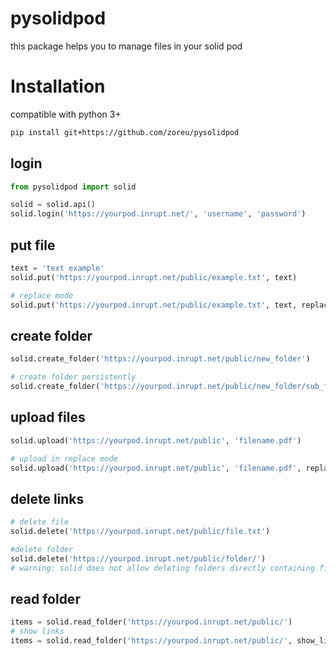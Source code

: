 # pysolidpod
this package helps you to manage files in your solid pod


# Installation

compatible with python 3+

```bash
pip install git+https://github.com/zoreu/pysolidpod
```


## login
```python
from pysolidpod import solid

solid = solid.api()
solid.login('https://yourpod.inrupt.net/', 'username', 'password')
```

## put file
```python
text = 'text example'
solid.put('https://yourpod.inrupt.net/public/example.txt', text)

# replace mode
solid.put('https://yourpod.inrupt.net/public/example.txt', text, replace=True)
```

## create folder
```python
solid.create_folder('https://yourpod.inrupt.net/public/new_folder')

# create folder persistently
solid.create_folder('https://yourpod.inrupt.net/public/new_folder/sub_folder/sub_sub_folder')
```

## upload files
```python
solid.upload('https://yourpod.inrupt.net/public', 'filename.pdf')

# upload in replace mode
solid.upload('https://yourpod.inrupt.net/public', 'filename.pdf', replace=True)
```

## delete links
```python
# delete file
solid.delete('https://yourpod.inrupt.net/public/file.txt')

#delete folder
solid.delete('https://yourpod.inrupt.net/public/folder/')
# warning: solid does not allow deleting folders directly containing files
```

## read folder
```python
items = solid.read_folder('https://yourpod.inrupt.net/public/')
# show links
items = solid.read_folder('https://yourpod.inrupt.net/public/', show_links=True)
```
